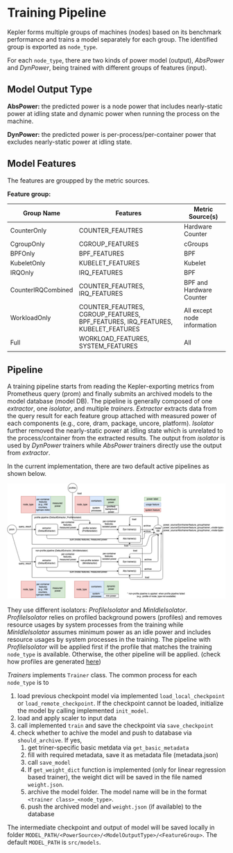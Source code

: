 # Training Pipeline
Kepler forms multiple groups of machines (nodes) based on its benchmark performance and trains a model separately for each group. The identified group is exported as `node_type`. 

For each `node_type`, there are two kinds of power model (output), *AbsPower* and *DynPower*, being trained with different groups of features (input). 

## Model Output Type

**AbsPower:** the predicted power is a node power that includes nearly-static power at idling state and dynamic power when running the process on the machine.

**DynPower:** the predicted power is per-process/per-container power that excludes nearly-static power at idling state.

## Model Features
The features are groupped by the metric sources.

**Feature group:**

Group Name|Features|Metric Source(s)
---|---|---
CounterOnly|COUNTER_FEAUTRES|Hardware Counter
CgroupOnly|CGROUP_FEATURES|cGroups
BPFOnly|BPF_FEATURES|BPF
KubeletOnly|KUBELET_FEATURES|Kubelet
IRQOnly|IRQ_FEATURES|BPF
CounterIRQCombined|COUNTER_FEAUTRES, IRQ_FEATURES|BPF and Hardware Counter
WorkloadOnly|COUNTER_FEAUTRES, CGROUP_FEATURES, BPF_FEATURES, IRQ_FEATURES, KUBELET_FEATURES|All except node information
Full|WORKLOAD_FEATURES, SYSTEM_FEATURES|All

## Pipeline

A training pipeline starts from reading the Kepler-exporting metrics from Prometheus query (prom) and finally submits an archived models to the model database (model DB). The pipeline is generally composed of one *extractor*, one *isolator*, and multiple *trainers*. *Extractor* extracts data from the query result for each feature group attached with measured power of each components (e.g., core, dram, package, uncore, platform). *Isolator* further removed the nearly-static power at idling state which is unrelated to the process/container from the extracted results. The output from *isolator* is used by *DynPower* trainers while *AbsPower* trainers directly use the output from *extractor*.

In the current implementation, there are two default active pipelines as shown below. 

![](../fig/current_pipeline.png)

They use different isolators: *ProfileIsolator* and *MinIdleIsolator*. *ProfileIsolator* relies on profiled background powers (profiles) and removes resource usages by system processes from the training while *MinIdleIsolator* assumes minimum power as an idle power and includes resource usages by system processes in the training. The pipeline with *ProfileIsolator* will be applied first if the profile that matches the training `node_type` is available. Otherwise, the other pipeline will be applied. (check how profiles are generated [here](./model_profile.md))

*Trainers* implements `Trainer` class. The common process for each `node_type` is to 
1. load previous checkpoint model via implemented `load_local_checkpoint` or `load_remote_checkpoint`. If the checkpoint cannot be loaded, initialize the model by calling implemented `init_model`.
2. load and apply scaler to input data
3. call implemented `train` and save the checkpoint via `save_checkpoint`
4. check whether to achive the model and push to database via `should_archive`. If yes, 
   1. get triner-specific basic metdata via `get_basic_metadata`
   2. fill with required metadata, save it as metadata file (metadata.json)
   3. call `save_model`
   4. If `get_weight_dict` function is implemented (only for linear regression based trainer), the weight dict will be saved in the file named `weight.json`.
   5. archive the model folder. The model name will be in the format `<trainer class>_<node_type>`.
   6. push the archived model and `weight.json` (if available) to the database

The intermediate checkpoint and output of model will be saved locally in folder `MODEL_PATH/<PowerSource>/<ModelOutputType>/<FeatureGroup>`. The default `MODEL_PATH` is `src/models`.
